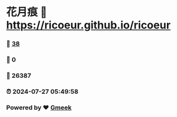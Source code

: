 # 花月痕 :link: https://ricoeur.github.io/ricoeur 
### :page_facing_up: [38](https://ricoeur.github.io/ricoeur/tag.html) 
### :speech_balloon: 0 
### :hibiscus: 26387 
### :alarm_clock: 2024-07-27 05:49:58 
### Powered by :heart: [Gmeek](https://github.com/Meekdai/Gmeek)
